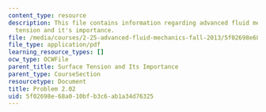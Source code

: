 ```yaml
---
content_type: resource
description: This file contains information regarding advanced fluid mechanics, surface
  tension and it's importance.
file: /media/courses/2-25-advanced-fluid-mechanics-fall-2013/5f02698e68a010bfb3c6ab1a34d76325_MIT2_25F13_Problem2.02.pdf
file_type: application/pdf
learning_resource_types: []
ocw_type: OCWFile
parent_title: Surface Tension and Its Importance
parent_type: CourseSection
resourcetype: Document
title: Problem 2.02
uid: 5f02698e-68a0-10bf-b3c6-ab1a34d76325
---
```

